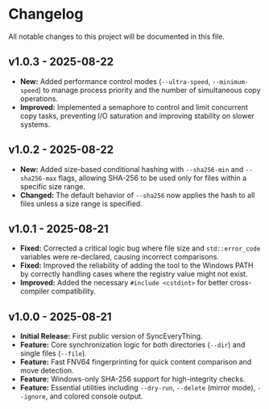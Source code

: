 # Changelog

All notable changes to this project will be documented in this file.

## v1.0.3 - 2025-08-22

- **New:** Added performance control modes (`--ultra-speed`, `--minimum-speed`) to manage process priority and the number of simultaneous copy operations.
- **Improved:** Implemented a semaphore to control and limit concurrent copy tasks, preventing I/O saturation and improving stability on slower systems.

## v1.0.2 - 2025-08-22

- **New:** Added size-based conditional hashing with `--sha256-min` and `--sha256-max` flags, allowing SHA-256 to be used only for files within a specific size range.
- **Changed:** The default behavior of `--sha256` now applies the hash to all files unless a size range is specified.

## v1.0.1 - 2025-08-21

- **Fixed:** Corrected a critical logic bug where file size and `std::error_code` variables were re-declared, causing incorrect comparisons.
- **Fixed:** Improved the reliability of adding the tool to the Windows PATH by correctly handling cases where the registry value might not exist.
- **Improved:** Added the necessary `#include <cstdint>` for better cross-compiler compatibility.

## v1.0.0 - 2025-08-21

- **Initial Release:** First public version of SyncEveryThing.
- **Feature:** Core synchronization logic for both directories (`--dir`) and single files (`--file`).
- **Feature:** Fast FNV64 fingerprinting for quick content comparison and move detection.
- **Feature:** Windows-only SHA-256 support for high-integrity checks.
- **Feature:** Essential utilities including `--dry-run`, `--delete` (mirror mode), `--ignore`, and colored console output.
